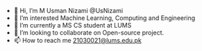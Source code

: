 - 👋 Hi, I’m M Usman Nizami @UsNizami
- 👀 I’m interested Machine Learning, Computing and Engineering 
- 🌱 I’m currently a MS CS student at LUMS  
- 💞️ I’m looking to collaborate on Open-source project.
- 📫 How to reach me 21030021@lums.edu.pk

<!---
UsNizami/UsNizami is a ✨ special ✨ repository because its `README.md` (this file) appears on your GitHub profile.
You can click the Preview link to take a look at your changes.
--->
